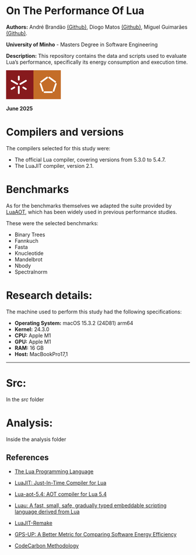 # On The Performance Of Lua

**Authors:** André Brandão [(Github)](https://github.com/brandao07), Diogo Matos [(Github)](https://github.com/brandao07), Miguel Guimarães [(Github)](https://github.com/miguel-amg).

**University of Minho** - Masters Degree in Software Engineering

**Description:** This repository contains the data and scripts used to evaluate Lua’s performance, specifically its energy consumption and execution time.

![Logo](assets/uminho.jpg)

**June 2025**

# Compilers and versions
The compilers selected for this study were:

- The official Lua compiler, covering versions from 5.3.0 to 5.4.7.
- The LuaJIT compiler, version 2.1.

# Benchmarks
As for the benchmarks themselves we adapted the suite provided by [LuaAOT](https://github.com/hugomg/lua-aot-5.4), which has been widely used in previous performance studies.

These were the selected benchmarks:

- Binary Trees
- Fannkuch
- Fasta
- Knucleotide
- Mandelbrot
- Nbody
- Spectralnorm

# Research details:
The machine used to perform this study had the following specifications:
- **Operating System:** macOS 15.3.2 (24D81) arm64
- **Kernel:** 24.3.0
- **CPU:** Apple M1
- **GPU:** Apple M1
- **RAM:** 16 GB
- **Host:** MacBookPro17,1

***

# Src:
In the *src* folder 

# Analysis:
Inside the analysis folder 


## References
 - [The Lua Programming Language](https://www.lua.org/)

 - [LuaJIT: Just-In-Time Compiler for Lua](https://luajit.org/)

 - [Lua-aot-5.4: AOT compiler for Lua 5.4](https://github.com/hugomg/lua-aot-5.4)

 - [Luau: A fast, small, safe, gradually typed embeddable scripting language derived from Lua](https://luau.org/)


 - [LuaJIT-Remake](https://github.com/luajit-remake/luajit-remake)

 - [GPS-UP: A Better Metric for Comparing Software Energy Efficiency](https://greensoftware.foundation/articles/gps-up-a-better-metric-for-comparing-software-energy-efficiency)

 
 - [CodeCarbon Methodology](https://mlco2.github.io/codecarbon/methodology.html)
 
